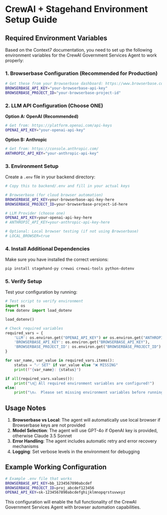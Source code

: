 # CrewAI + Stagehand Environment Setup Guide

## Required Environment Variables

Based on the Context7 documentation, you need to set up the following environment variables for the CrewAI Government Services Agent to work properly:

### 1. Browserbase Configuration (Recommended for Production)

```bash
# Get these from your Browserbase dashboard: https://www.browserbase.com/
BROWSERBASE_API_KEY="your-browserbase-api-key"
BROWSERBASE_PROJECT_ID="your-browserbase-project-id"
```

### 2. LLM API Configuration (Choose ONE)

**Option A: OpenAI (Recommended)**
```bash
# Get from: https://platform.openai.com/api-keys
OPENAI_API_KEY="your-openai-api-key"
```

**Option B: Anthropic**
```bash
# Get from: https://console.anthropic.com/
ANTHROPIC_API_KEY="your-anthropic-api-key"
```

### 3. Environment Setup

Create a `.env` file in your backend directory:

```bash
# Copy this to backend/.env and fill in your actual keys

# Browserbase (for cloud browser automation)
BROWSERBASE_API_KEY=your-browserbase-api-key-here
BROWSERBASE_PROJECT_ID=your-browserbase-project-id-here

# LLM Provider (choose one)
OPENAI_API_KEY=your-openai-api-key-here
# ANTHROPIC_API_KEY=your-anthropic-api-key-here

# Optional: Local browser testing (if not using Browserbase)
# LOCAL_BROWSER=true
```

### 4. Install Additional Dependencies

Make sure you have installed the correct versions:

```bash
pip install stagehand-py crewai crewai-tools python-dotenv
```

### 5. Verify Setup

Test your configuration by running:

```python
# Test script to verify environment
import os
from dotenv import load_dotenv

load_dotenv()

# Check required variables
required_vars = {
    'LLM': os.environ.get("OPENAI_API_KEY") or os.environ.get("ANTHROPIC_API_KEY"),
    'BROWSERBASE_API_KEY': os.environ.get("BROWSERBASE_API_KEY"),
    'BROWSERBASE_PROJECT_ID': os.environ.get("BROWSERBASE_PROJECT_ID")
}

for var_name, var_value in required_vars.items():
    status = "✅ SET" if var_value else "❌ MISSING"
    print(f"{var_name}: {status}")

if all(required_vars.values()):
    print("\n🎉 All required environment variables are configured!")
else:
    print("\n⚠️  Please set missing environment variables before running the agent.")
```

## Usage Notes

1. **Browserbase vs Local**: The agent will automatically use local browser if Browserbase keys are not provided
2. **Model Selection**: The agent will use GPT-4o if OpenAI key is provided, otherwise Claude 3.5 Sonnet
3. **Error Handling**: The agent includes automatic retry and error recovery mechanisms
4. **Logging**: Set verbose levels in the environment for debugging

## Example Working Configuration

```bash
# Example .env file that works
BROWSERBASE_API_KEY=bb_1234567890abcdef
BROWSERBASE_PROJECT_ID=proj_abcdef123456
OPENAI_API_KEY=sk-1234567890abcdefghijklmnopqrstuvwxyz
```

This configuration will enable the full functionality of the CrewAI Government Services Agent with browser automation capabilities.
